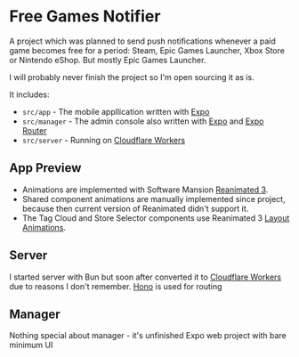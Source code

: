 # Free Games Notifier

A project which was planned to send push notifications whenever a paid game becomes free for a period: Steam, Epic Games Launcher, Xbox Store or Nintendo eShop. But mostly Epic Games Launcher.

I will probably never finish the project so I'm open sourcing it as is.

It includes:

- `src/app` - The mobile appllication written with [Expo](https://expo.dev/)
- `src/manager` - The admin console also written with [Expo](https://expo.dev/) and [Expo Router](https://docs.expo.dev/router/introduction/)
- `src/server` - Running on [Cloudflare Workers](https://workers.cloudflare.com/)

## App Preview

- Animations are implemented with Software Mansion [Reanimated 3](https://docs.swmansion.com/react-native-reanimated/).
- Shared component animations are manually implemented since project, because then current version of Reanimated didn't support it.
- The Tag Cloud and Store Selector components use Reanimated 3 [Layout Animations](https://docs.swmansion.com/react-native-reanimated/docs/category/layout-animations/).

## Server

I started server with Bun but soon after converted it to [Cloudflare Workers](https://workers.cloudflare.com/) due to reasons I don't remember. [Hono](https://hono.dev/) is used for routing

## Manager

Nothing special about manager - it's unfinished Expo web project with bare minimum UI
